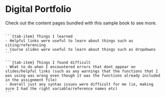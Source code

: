 # Digital Portfolio


Check out the content pages bundled with this sample book to see more.

```{tableofcontents}
```
````{tab-set}
```{tab-item} Things I learned
- Helpful links were useful to learn about things such as citing/referencing
- Course slides were useful to learn about things such as dropdowns
```

```{tab-item} Things I found difficult
- What to do when I encountered errors that dont appear on slides/helpful links (such as any warnings that the functions that I was using was wrong even though it was the functions already included in the assignment file)
- Overall just any syntax issues were difficult for me (ie, making sure I had the right variable/reference names etc)
```
````